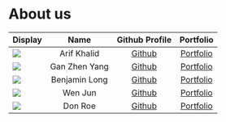 # About us

Display |       Name       | Github Profile | Portfolio 
--------|:----------------:|:--------------:|:---------:
![](https://via.placeholder.com/100.png?text=Photo) |   Arif Khalid    | [Github](https://github.com/) | [Portfolio](docs/team/johndoe.md)
![](https://via.placeholder.com/100.png?text=Photo) |  Gan Zhen Yang   | [Github](https://github.com/) | [Portfolio](docs/team/johndoe.md)
![](https://via.placeholder.com/100.png?text=Photo) |  Benjamin Long   | [Github](https://github.com/) | [Portfolio](docs/team/johndoe.md)
![](https://via.placeholder.com/100.png?text=Photo) |     Wen Jun      | [Github](https://github.com/) | [Portfolio](docs/team/johndoe.md)
![](https://via.placeholder.com/100.png?text=Photo) |     Don Roe      | [Github](https://github.com/) | [Portfolio](docs/team/johndoe.md)